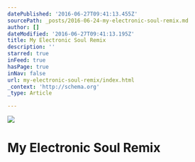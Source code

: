```yaml
---
datePublished: '2016-06-27T09:41:13.455Z'
sourcePath: _posts/2016-06-24-my-electronic-soul-remix.md
author: []
dateModified: '2016-06-27T09:41:13.195Z'
title: My Electronic Soul Remix
description: ''
starred: true
inFeed: true
hasPage: true
inNav: false
url: my-electronic-soul-remix/index.html
_context: 'http://schema.org'
_type: Article

---
```

![](https://the-grid-user-content.s3-us-west-2.amazonaws.com/68f4672d-e26d-4225-bb18-5b4645eef35c.jpg)

# My Electronic Soul Remix